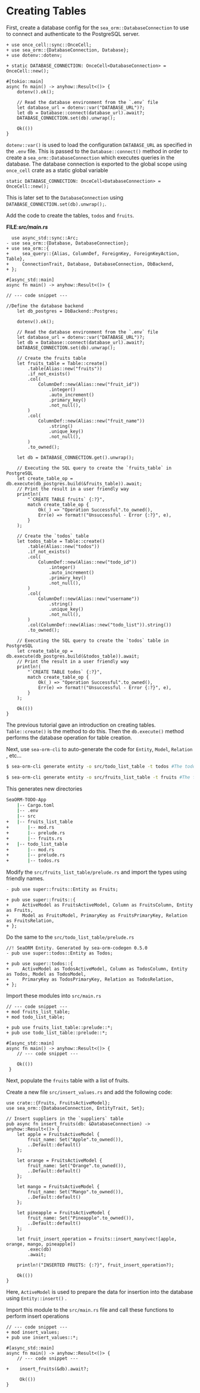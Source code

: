 # Creating Tables

First, create a database config for the `sea_orm::DatabaseConnection` to use to connect and authenticate to the PostgreSQL server. 

```rust,no_run,noplayground
+ use once_cell::sync::OnceCell;
+ use sea_orm::{DatabaseConnection, Database};
+ use dotenv::dotenv;

+ static DATABASE_CONNECTION: OnceCell<DatabaseConnection> = OnceCell::new();

#[tokio::main]
async fn main() -> anyhow::Result<()> {
    dotenv().ok();

    // Read the database environment from the `.env` file
    let database_url = dotenv::var("DATABASE_URL")?;
    let db = Database::connect(database_url).await?;
    DATABASE_CONNECTION.set(db).unwrap();

    Ok(())
}
```

`dotenv::var()` is used to load the configuration `DATABASE_URL` as specified in the `.env` file. This is passed to the `Database::connect()` method in order to create a `sea_orm::DatabaseConnection` which executes queries in the database. The database connection is exported to the global scope using `once_cell` crate  as a static global variable 

`static DATABASE_CONNECTION: OnceCell<DatabaseConnection> = OnceCell::new();`

This is later set to the `DatabaseConnection` using ` DATABASE_CONNECTION.set(db).unwrap();`. 

Add the code to create the tables, `todos` and `fruits`.

**FILE**:***src/main.rs***

```rust,no_run,noplayground
  use async_std::sync::Arc;
- use sea_orm::{Database, DatabaseConnection};
+ use sea_orm::{
+     sea_query::{Alias, ColumnDef, ForeignKey, ForeignKeyAction, Table},
+     ConnectionTrait, Database, DatabaseConnection, DbBackend,
+ };

#[async_std::main]
async fn main() -> anyhow::Result<()> {

// --- code snippet ---

//Define the database backend
    let db_postgres = DbBackend::Postgres;

    dotenv().ok();

    // Read the database environment from the `.env` file
    let database_url = dotenv::var("DATABASE_URL")?;
    let db = Database::connect(database_url).await?;
    DATABASE_CONNECTION.set(db).unwrap();

    // Create the fruits table
    let fruits_table = Table::create()
        .table(Alias::new("fruits"))
        .if_not_exists()
        .col(
            ColumnDef::new(Alias::new("fruit_id"))
                .integer()
                .auto_increment()
                .primary_key()
                .not_null(),
        )
        .col(
            ColumnDef::new(Alias::new("fruit_name"))
                .string()
                .unique_key()
                .not_null(),
        )
        .to_owned();

    let db = DATABASE_CONNECTION.get().unwrap();

    // Executing the SQL query to create the `fruits_table` in PostgreSQL
    let create_table_op = db.execute(db_postgres.build(&fruits_table)).await;
    // Print the result in a user friendly way
    println!(
        "`CREATE TABLE fruits` {:?}",
        match create_table_op {
            Ok(_) => "Operation Successful".to_owned(),
            Err(e) => format!("Unsuccessful - Error {:?}", e),
        }
    );

    // Create the `todos` table
    let todos_table = Table::create()
        .table(Alias::new("todos"))
        .if_not_exists()
        .col(
            ColumnDef::new(Alias::new("todo_id"))
                .integer()
                .auto_increment()
                .primary_key()
                .not_null(),
        )
        .col(
            ColumnDef::new(Alias::new("username"))
                .string()
                .unique_key()
                .not_null(),
        )
        .col(ColumnDef::new(Alias::new("todo_list")).string())
        .to_owned();

    // Executing the SQL query to create the `todos` table in PostgreSQL
    let create_table_op = db.execute(db_postgres.build(&todos_table)).await;
    // Print the result in a user friendly way
    println!(
        "`CREATE TABLE todos` {:?}",
        match create_table_op {
            Ok(_) => "Operation Successful".to_owned(),
            Err(e) => format!("Unsuccessful - Error {:?}", e),
        }
    );
    
	Ok(())
}
```

The previous tutorial gave an introduction on creating tables. `Table::create()` is the method to do this. Then the `db.execute()` method performs the database operation for table creation.

Next, use `sea-orm-cli` to auto-generate the code for `Entity`, `Model`, `Relation` , etc...

```sh
$ sea-orm-cli generate entity -o src/todo_list_table -t todos #The todos table

$ sea-orm-cli generate entity -o src/fruits_list_table -t fruits #The fruits table
```

This generates new directories

```sh
SeaORM-TODO-App
	|-- Cargo.toml
	|-- .env
	|-- src
+ 	|-- fruits_list_table
+ 		|-- mod.rs
+ 		|-- prelude.rs
+ 		|-- fruits.rs
+ 	|-- todo_list_table
+ 		|-- mod.rs
+ 		|-- prelude.rs
+ 		|-- todos.rs
```

Modify the `src/fruits_list_table/prelude.rs` and import the types using friendly names.

```rust,no_run,noplayground
- pub use super::fruits::Entity as Fruits;

+ pub use super::fruits::{
+     ActiveModel as FruitsActiveModel, Column as FruitsColumn, Entity as Fruits,
+     Model as FruitsModel, PrimaryKey as FruitsPrimaryKey, Relation as FruitsRelation,
+ };
```

Do the same to the `src/todo_list_table/prelude.rs`

```rust,no_run,noplayground
//! SeaORM Entity. Generated by sea-orm-codegen 0.5.0
- pub use super::todos::Entity as Todos;

+ pub use super::todos::{
+     ActiveModel as TodosActiveModel, Column as TodosColumn, Entity as Todos, Model as TodosModel,
+     PrimaryKey as TodosPrimaryKey, Relation as TodosRelation,
+ };
```

Import these modules into `src/main.rs`

```rust,no_run,noplayground
// --- code snippet ---
+ mod fruits_list_table;
+ mod todo_list_table;

+ pub use fruits_list_table::prelude::*;
+ pub use todo_list_table::prelude::*;

#[async_std::main]
async fn main() -> anyhow::Result<()> {
    // --- code snippet ---
    
    Ok(())
 }
```

Next, populate the `fruits` table with a list of fruits.

Create a new file `src/insert_values.rs` and add the following code:

```rust,no_run,noplayground
use crate::{Fruits, FruitsActiveModel};
use sea_orm::{DatabaseConnection, EntityTrait, Set};

// Insert suppliers in the `suppliers` table
pub async fn insert_fruits(db: &DatabaseConnection) -> anyhow::Result<()> {
    let apple = FruitsActiveModel {
        fruit_name: Set("Apple".to_owned()),
        ..Default::default()
    };

    let orange = FruitsActiveModel {
        fruit_name: Set("Orange".to_owned()),
        ..Default::default()
    };

    let mango = FruitsActiveModel {
        fruit_name: Set("Mango".to_owned()),
        ..Default::default()
    };

    let pineapple = FruitsActiveModel {
        fruit_name: Set("Pineapple".to_owned()),
        ..Default::default()
    };

    let fruit_insert_operation = Fruits::insert_many(vec![apple, orange, mango, pineapple])
        .exec(db)
        .await;

    println!("INSERTED FRUITS: {:?}", fruit_insert_operation?);

    Ok(())
}

```

Here, `ActiveModel` is used to prepare the data for insertion into the database using `Entity::insert()` .

Import this module to the `src/main.rs` file and call these functions to perform insert operations

```rust,no_run,noplayground
// --- code snippet ---
+ mod insert_values;
+ pub use insert_values::*;

#[async_std::main]
async fn main() -> anyhow::Result<()> {
    // --- code snippet ---
    
+	 insert_fruits(&db).await?;
    
     Ok(())
}
```

